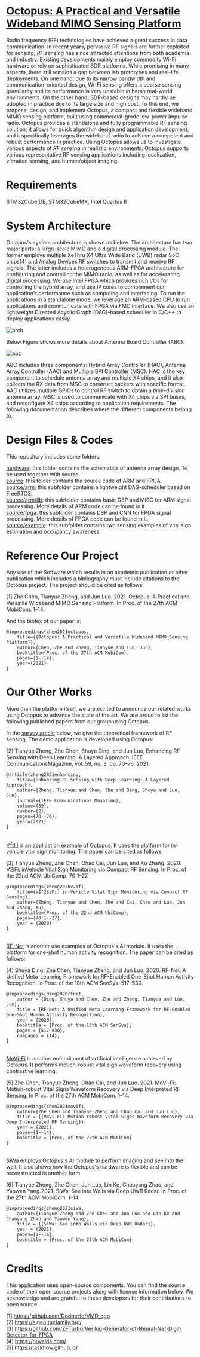# [Octopus: A Practical and Versatile Wideband MIMO Sensing Platform](https://www.researchgate.net/publication/353914407_Octopus_A_Practical_and_Versatile_Wideband_MIMO_Sensing_Platform)
Radio frequency (RF) technologies have achieved a great success in data communication. In recent years, pervasive RF signals are further exploited for sensing; *RF sensing* has since attracted attentions from both academia and industry. Existing developments mainly employ commodity Wi-Fi hardware or rely on sophisticated SDR platforms. While promising in many aspects, there still remains a gap between lab prototypes and real-life deployments. On one hand, due to its narrow bandwidth and communication-oriented design, Wi-Fi sensing offers a coarse sensing granularity and its performance is very unstable in harsh real-world environments. On the other hand, SDR-based designs may hardly be adopted in practice due to its large size and high cost. To this end, we propose, design, and implement Octopus, a compact and flexible wideband MIMO sensing platform, built using commercial-grade low-power impulse radio. Octopus provides a standalone and fully programmable RF sensing solution; it allows for quick algorithm design and application development, and it specifically leverages the wideband radio to achieve a competent and robust performance in practice. Using Octopus allows us to investigate various aspects of *RF sensing* in realistic environments. Octopus supports various representative RF sensing applications including localization, vibration sensing, and human/object imaging.

# Requirements
STM32CubeIDE, STM32CubeMX, Intel Quartus II

# System Architecture

Octopus's system architecture is shown as below. The architecture has two major parts: a large-scale MIMO and a digital processing module. The former employs multiple XeThru X4 Ultra Wide Band (UWB) radar SoC chips[4] and Analog Devices RF switches to transmit and receive RF signals. The latter includes a heterogeneous ARM-FPGA architecture for configuring and controlling the MIMO radio, as well as for accelerating digital processing. We use Intel FPGA which provides rich I/Os for controlling the hybrid array, and use IP cores to complement our application’s performance such as computing and interfacing. To run the applications in a standalone mode, we leverage an ARM-based CPU to run applications and communicate with FPGA via FMC interface. We also use an lightweight Directed Acyclic Graph (DAG)-based scheduler in C/C++ to deploy applications easily.

![arch](https://raw.githubusercontent.com/DeepWiSe888/Octopus/main/image/arch.png)

Below Figure shows more details about Antenna Board Controller (ABC). 

![abc](https://raw.githubusercontent.com/DeepWiSe888/Octopus/main/image/abc.png)

ABC includes three components: Hybrid Array Controller (HAC), Antenna Array Controller (AAC) and Multiple SPI Controller (MSC).  HAC is the key component to schedule antenna array and multiple X4 chips, and it also collects the RX data from MSC to construct packets with specific format. AAC utilizes multiple GPIOs to control RF switch to obtain a *time-division* antenna array.  MSC is used to communicate with X4 chips via SPI buses, and reconfigure X4 chips according to application requirements.  The following documentation describes where the different components belong to.

# Design Files & Codes

This repository includes some folders.

[hardware](https://github.com/DeepWiSe888/Octopus/tree/main/hardware): this folder contains the schematics of antenna array design. To be used together with source.<br>
[source](https://github.com/DeepWiSe888/Octopus/tree/main/source): this folder contains the source code of ARM and FPGA.<br>
[source/arm](https://github.com/DeepWiSe888/Octopus/tree/main/source/arm): this subfolder contains a lightweight DAG-scheduler based on FreeRTOS.<br>
[source/arm/lib](https://github.com/DeepWiSe888/Octopus/tree/main/source/arm/lib): this subfolder contains basic DSP and MISC for ARM signal processing. More details of ARM code can be found in it.<br>
[source/fpga](https://github.com/DeepWiSe888/Octopus/tree/main/source/fpga): this subfolder contains DSP and CNN for FPGA signal processing. More details of FPGA code can be found in it.<br>
[source/example](https://github.com/DeepWiSe888/Octopus/tree/main/source/example): this subfolder contains two sensing examples of vital sign estimation and occupancy awareness.<br>

# Reference Our Project
Any use of the Software which results in an academic publication or other publication which includes a bibliography must include citations to the Octopus project.  The project should be cited as follows:

[1] Zhe Chen, Tianyue Zheng, and Jun Luo. 2021. Octopus: A Practical and Versatile Wideband MIMO Sensing Platform. In Proc. of the 27th ACM MobiCom. 1–14.

And the bibtex of our paper is:

```
@inproceedings{chen2021octopus,
	title={{Octopus: A Practical and Versatile Wideband MIMO Sensing Platform}},
	author={Chen, Zhe and Zheng, Tianyue and Luo, Jun},
	booktitle={Proc. of the 27th ACM MobiCom},
	pages={1--14},
	year={2021}
}
```

# Our Other Works

More than the platform itself, we are excited to announce our related works using Octopus to advance the state of the art. We are proud to list the following published papers from our group using Octopus.

In the <a href="https://www.researchgate.net/publication/345004837_Enhancing_RF_Sensing_with_Deep_Learning_A_Layered_Approach">survey article</a> below, we give the theoretical framework of RF sensing. The demo application is developed using Octopus:

[2] Tianyue Zheng, Zhe Chen, Shuya Ding, and Jun Luo, Enhancing RF Sensing with Deep Learning: A Layered Approach. IEEE CommunicationsMagazine, vol. 59, no. 3, pp. 70–76, 2021.

```
@article{zheng2021enhancing,
	title={Enhancing RF Sensing with Deep Learning: A Layered Approach},
	author={Zheng, Tianyue and Chen, Zhe and Ding, Shuya and Luo, Jun},
	journal={IEEE Communications Magazine},
	volume={59},
	number={2},
	pages={70--76},
	year={2021}
}
```
<br />
<a href="https://www.researchgate.net/publication/342189123_V2iFi_in-Vehicle_Vital_Sign_Monitoring_via_Compact_RF_Sensing">V<sup>2</sup>iFi</a> is an application example of Octopus. It uses the platform for in-vehicle vital sign monitoring. The paper can be cited as follows:

[3] Tianyue Zheng, Zhe Chen, Chao Cai, Jun Luo, and Xu Zhang. 2020. V2iFi: inVehicle Vital Sign Monitoring via Compact RF Sensing. In Proc. of the 22nd ACM UbiComp. 70:1–27.

```
@inproceedings{zheng2020v2ifi,
	title={V$^2$iFi: in-Vehicle Vital Sign Monitoring via Compact RF Sensing},
	author={Zheng, Tianyue and Chen, Zhe and Cai, Chao and Luo, Jun and Zhang, Xu},
	booktitle={Proc. of the 22nd ACM UbiComp},
	pages={70:1--27},
	year = {2020}
}
```
<br />
<a href="https://www.researchgate.net/publication/345004826_RF-Net_A_Unified_Meta-Learning_Framework_for_RF-enabled_One-Shot_Human_Activity_Recognition">RF-Net</a> is another use examples of Octopus's AI module. It uses the platform for one-shot human activity recognition. The paper can be cited as follows:

[4] Shuya Ding, Zhe Chen, Tianyue Zheng, and Jun Luo. 2020. RF-Net: A Unified Meta-Learning Framework for RF-Enabled One-Shot Human Activity Recognition. In Proc. of the 18th ACM SenSys. 517–530.

```
@inproceedings{ding2020rfnet,
	author = {Ding, Shuya and Chen, Zhe and Zheng, Tianyue and Luo, Jun},
	title = {RF-Net: A Unified Meta-Learning Framework for RF-Enabled One-Shot Human Activity Recognition},
	year = {2020},
	booktitle = {Proc. of the 18th ACM SenSys},
	pages = {517–530},
	numpages = {14},
}
```
<br>
<a href="https://www.researchgate.net/publication/353914489_MoVi-Fi_Motion-robust_Vital_Signs_Waveform_Recovery_via_Deep_Interpreted_RF_Sensing">MoVi-Fi</a> is another embodiment of artificial intelligence achieved by Octopus. It performs motion-robust vital sign waveform recovery using contrastive learning:

[5] Zhe Chen, Tianyue Zheng, Chao Cai, and Jun Luo. 2021. MoVi-Fi: Motion-robust Vital Signs Waveform Recovery via Deep Interpreted RF Sensing. In Proc. of the 27th ACM MobiCom. 1–14.

```
@inproceedings{chen2021movifi,
	author={Zhe Chen and Tianyue Zheng and Chao Cai and Jun Luo},
	title = {{MoVi-Fi: Motion-robust Vital Signs Waveform Recovery via Deep Interpreted RF Sensing}},
	year = {2021},
	pages={1--14},
	booktitle = {Proc. of the 27th ACM MobiCom}
}
```
<br />
<a href="https://www.researchgate.net/publication/353914412_SiWa_See_into_Walls_via_Deep_UWB_Radar">SiWa</a> employs Octopus's AI module to perform imaging and see into the wall. It also shows how the Octopus's hardware is flexible and can be reconstructed in another form.


[6] Tianyue Zheng, Zhe Chen, Jun Luo, Lin Ke, Chaoyang Zhao, and Yaowen Yang.2021. SiWa: See into Walls via Deep UWB Radar. In Proc. of the 27th ACM MobiCom. 1–14.

```
@inproceedings{zheng2021siwa,
	author={Tianyue Zheng and Zhe Chen and Jun Luo and Lin Ke and Chaoyang Zhao and Yaowen Yang},
	title = {{SiWa: See into Walls via Deep UWB Radar}},
	year = {2021},
	pages={1--14},
	booktitle = {Proc. of the 27th ACM MobiCom}
}  
```


# Credits
This application uses open-source components. You can find the source code of their open source projects along with license information below. We acknowledge and are grateful to these developers for their contributions to open source.

[1] https://github.com/DodgeHo/VMD_cpp<br>
[2] https://eigen.tuxfamily.org/<br>
[3] https://github.com/ZFTurbo/Verilog-Generator-of-Neural-Net-Digit-Detector-for-FPGA<br>
[4] https://novelda.com/ <br>
[5] https://taskflow.github.io/<br>

